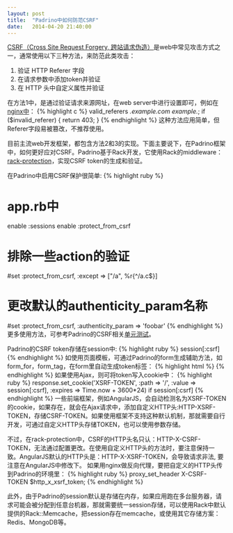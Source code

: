 ```yaml
---
layout: post
title:  "Padrino中如何防范CSRF"
date:   2014-04-20 21:40:00
---
```

[CSRF（Cross Site Request Forgery, 跨站请求伪造）](http://en.wikipedia.org/wiki/Cross-site_request_forgery)是web中常见攻击方式之一，通常使用以下三种方法，来防范此类攻击：

1.  验证 HTTP Referer 字段
2.  在请求参数中添加token并验证
3.  在 HTTP 头中自定义属性并验证

在方法1中，是通过验证请求来源网址，在web server中进行设置即可，例如在[nginx中](http://nginx.org/en/docs/http/ngx_http_referer_module.html)：
{% highlight c %}
valid_referers *.example.com example.*;
if ($invalid_referer) {
    return 403;
}
{% endhighlight %}
这种方法应用简单，但Referer字段易被篡改，不推荐使用。

目前主流web开发框架，都包含方法2和3的实现。下面主要说下，在Padrino框架中，如何更好应对CSRF。Padrino基于Rack开发，它使用Rack的middleware：[rack-protection](https://github.com/rkh/rack-protection)，实现CSRF token的生成和验证。

在Padrino中启用CSRF保护很简单:
{% highlight ruby %}
# app.rb中
enable :sessions
enable :protect_from_csrf
# 排除一些action的验证
#set :protect_from_csrf, :except => ["/a", %r{^/a.c$}]
# 更改默认的authenticity_param名称
#set :protect_from_csrf, :authenticity_param => 'foobar'
{% endhighlight %}
更多使用方法，可参考Padrino的CSRF相关[单元测试](https://github.com/padrino/padrino-framework/blob/master/padrino-core/test/test_csrf_protection.rb)。

Padrino的CSRF token存储在session中:
{% highlight ruby %}
session[:csrf]
{% endhighlight %}
如使用页面模板，可通过Padrino的form生成辅助方法，如form_for，form_tag，在form里自动生成token标签：
{% highlight html %}
<input name="authenticity_token" value="0411707c00d956313624af3857134813" type="hidden">
{% endhighlight %}
如果使用Ajax，则可将token写入cookie中：
{% highlight ruby %}
response.set_cookie('XSRF-TOKEN',
                                :path => '/',
                                :value => session[:csrf],
                                :expires => Time.now + 3600*24) if session[:csrf]
{% endhighlight %}
一些前端框架，例如AngularJS，会自动检测名为XSRF-TOKEN的cookie，如果存在，就会在Ajax请求中，添加自定义HTTP头:HTTP-XSRF-TOKEN，存储CSRF-TOKEN。如果使用框架不支持这种默认机制，那就需要自行开发，可通过自定义HTTP头存储TOKEN，也可以使用参数存储。

不过，在rack-protection中，CSRF的HTTP头名只认：HTTP-X-CSRF-TOKEN，无法通过配置更改。在使用自定义HTTP头的方法时，要注意保持一致。AngularJS默认的HTTP头是：HTTP-X-XSRF-TOKEN，会导致请求非法, 要注意在AngularJS中修改下。
如果用nginx做反向代理，要把自定义的HTTP头传到Padrino的环境里：
{% highlight ruby %}
proxy_set_header X-CSRF-TOKEN $http_x_xsrf_token;
{% endhighlight %}

此外，由于Padrino的session默认是存储在内存，如果应用跑在多台服务器，请求可能会被分配到任意台机器，那就需要统一session存储，可以使用Rack中默认提供的Rack::Memcache，把session存在memcache，或使用其它存储方案：Redis、MongoDB等。
